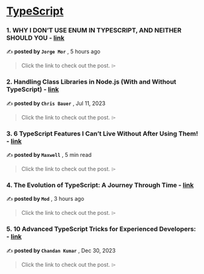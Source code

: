 
<h1><a href=https://medium.com/tag/typescript-tips/recommended target="_blank" rel="noopener noreferrer">TypeScript</a></h1>
<h3>1. WHY I DON’T USE ENUM IN TYPESCRIPT, AND NEITHER SHOULD YOU - <a href=https://medium.com/@imgeorgemor/why-i-dont-use-enum-in-typescript-and-neither-should-you-88f12fb7e2bd?source=tag_recommended_feed---------0-84----------typescript_tips----------8d85ab37_5ee6_4648_aecc_407fde9ebc59------- target="_blank" rel="noopener noreferrer">link</a></h3>

✍️ **posted by `Jorge Mor`** <date> , 5 hours ago</date>

<blockquote>Click the link to check out the post. ⌲</blockquote>

<h3>2. Handling Class Libraries in Node.js (With and Without TypeScript) - <a href=https://medium.com/better-programming/handling-class-libraries-in-node-js-with-and-without-typescript-39b73b2186b6?source=tag_recommended_feed---------1-107----------typescript_tips----------8d85ab37_5ee6_4648_aecc_407fde9ebc59------- target="_blank" rel="noopener noreferrer">link</a></h3>

✍️ **posted by `Chris Bauer`** <date> , Jul 11, 2023</date>

<blockquote>Click the link to check out the post. ⌲</blockquote>

<h3>3. 6 TypeScript Features I Can’t Live Without After Using Them! - <a href=https://medium.com/javascript-in-plain-english/6-typescript-features-i-cant-live-without-after-using-them-1d7feab33922?source=tag_recommended_feed---------2-85----------typescript_tips----------8d85ab37_5ee6_4648_aecc_407fde9ebc59------- target="_blank" rel="noopener noreferrer">link</a></h3>

✍️ **posted by `Maxwell`** <date> , 5 min read</date>

<blockquote>Click the link to check out the post. ⌲</blockquote>

<h3>4. The Evolution of TypeScript: A Journey Through Time - <a href=https://medium.com/@ModandOp/the-evolution-of-typescript-a-journey-through-time-f601c7fc36a9?source=tag_recommended_feed---------3-84----------typescript_tips----------8d85ab37_5ee6_4648_aecc_407fde9ebc59------- target="_blank" rel="noopener noreferrer">link</a></h3>

✍️ **posted by `Mod`** <date> , 3 hours ago</date>

<blockquote>Click the link to check out the post. ⌲</blockquote>

<h3>5. 10 Advanced TypeScript Tricks for Experienced Developers: - <a href=https://medium.com/@chandantechie/10-advanced-typescript-tricks-for-experienced-developers-2143e6aa8b38?source=tag_recommended_feed---------4-85----------typescript_tips----------8d85ab37_5ee6_4648_aecc_407fde9ebc59------- target="_blank" rel="noopener noreferrer">link</a></h3>

✍️ **posted by `Chandan Kumar`** <date> , Dec 30, 2023</date>

<blockquote>Click the link to check out the post. ⌲</blockquote>

